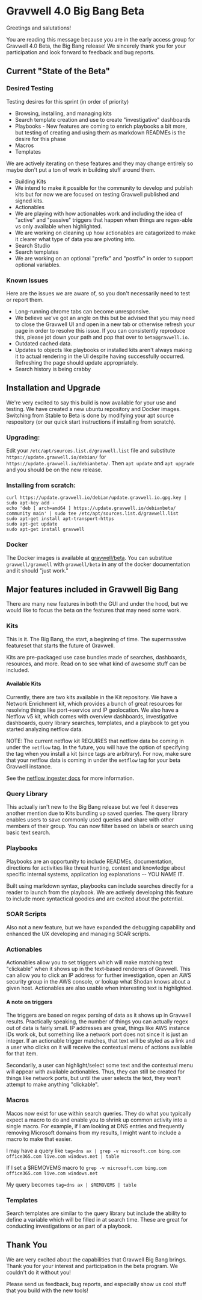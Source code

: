 # Gravwell 4.0 Big Bang Beta

Greetings and salutations!

You are reading this message because you are in the early access group for Gravwell 4.0 Beta, the Big Bang release! We sincerely thank you for your participation and look forward to feedback and bug reports.

## Current "State of the Beta"

### Desired Testing

Testing desires for this sprint (in order of priority)

* Browsing, installing, and managing kits
* Search template creation and use to create "investigative" dashboards
* Playbooks - New features are coming to enrich playbooks a bit more, but testing of creating and using them as markdown READMEs is the desire for this phase
* Macros
* Templates


We are actively iterating on these features and they may change entirely so maybe don't put a ton of work in building stuff around them.

* Building Kits
 * We intend to make it possible for the community to develop and publish kits but for now we are focused on testing Gravwell published and signed kits.
* Actionables
 * We are playing with how actionables work and including the idea of "active" and "passive" triggers that happen when things are regex-able vs only available when highlighted.
 * We are working on cleaning up how actionables are catagorized to make it clearer what type of data you are pivoting into.
* Search Studio
* Search templates
 * We are working on an optional "prefix" and "postfix" in order to support optional variables.


### Known Issues

Here are the issues we are aware of, so you don't necessarily need to test or report them.

* Long-running chrome tabs can become unresponsive.
 * We believe we've got an angle on this but be advised that you may need to close the Gravwell UI and open in a new tab or otherwise refresh your page in order to resolve this issue. If you can consistently reproduce this, please jot down your path and pop that over to `beta@gravwell.io`.
* Outdated cached data.
* Updates to objects like playbooks or installed kits aren't always making it to actual rendering in the UI despite having successfully occurred. Refreshing the page should update appropriately.
* Search history is being crabby


## Installation and Upgrade

We're very excited to say this build is now available for your use and testing. We have created a new ubuntu repository and Docker images. Switching from Stable to Beta is done by modifying your apt source respository (or our quick start instructions if installing from scratch).

### Upgrading:
Edit your `/etc/apt/sources.list.d/gravwell.list` file and substitute `https://update.gravwell.io/debian/` for `https://update.gravwell.io/debianbeta/`. Then `apt update` and `apt upgrade` and you should be on the new release.

### Installing from scratch:

```
curl https://update.gravwell.io/debian/update.gravwell.io.gpg.key | sudo apt-key add -
echo 'deb [ arch=amd64 ] https://update.gravwell.io/debianbeta/ community main' | sudo tee /etc/apt/sources.list.d/gravwell.list
sudo apt-get install apt-transport-https
sudo apt-get update
sudo apt-get install gravwell
```

### Docker

The Docker images is available at [gravwell/beta](https://hub.docker.com/r/gravwell/beta). You can substitue `gravwell/gravwell` with `gravwell/beta` in any of the docker documentation and it should "just work."


## Major features included in Gravwell Big Bang

There are many new features in both the GUI and under the hood, but we would like to focus the beta on the features that may need some work.

### Kits

This is it. The Big Bang, the start, a beginning of time. The supermassive featureset that starts the future of Gravwell.

Kits are pre-packaged use case bundles made of searches, dashboards, resources, and more. Read on to see what kind of awesome stuff can be included.

#### Available Kits

Currently, there are two kits available in the Kit repository. We have a Network Enrichment kit, which provides a bunch of great resources for resolving things like port->service and IP geolocation. We also have a Netflow v5 kit, which comes with overview dashboards, investigative dashboards, query library searches, templates, and a playbook to get you started analyzing netflow data.

NOTE: The current netflow kit REQUIRES that netflow data be coming in under the `netflow` tag. In the future, you will have the option of specifying the tag when you install a kit (since tags are arbitrary). For now, make sure that your netflow data is coming in under the `netflow` tag for your beta Gravwell instance.

See the [netflow ingester docs](https://docs.gravwell.io/docs/#!ingesters/ingesters.md#Netflow_Ingester) for more information.


### Query Library

This actually isn't new to the Big Bang release but we feel it deserves another mention due to Kits bundling up saved queries. The query library enables users to save commonly used queries and share with other members of their group. You can now filter based on labels or search using basic text search.

### Playbooks

Playbooks are an opportunity to include READMEs, documentation, directions for activities like threat hunting, context and knowledge about specific internal systems, application log explanations -- YOU NAME IT.

Built using markdown syntax, playbooks can include searches directly for a reader to launch from the playbook. We are actively developing this feature to include more syntactical goodies and are excited about the potential.

### SOAR Scripts

Also not a new feature, but we have expanded the debugging capability and enhanced the UX developing and managing SOAR scripts.

### Actionables

Actionables allow you to set triggers which will make matching text "clickable" when it shows up in the text-based renderers of Gravwell. This can allow you to click an IP address for further investigation, open an AWS security group in the AWS console, or lookup what Shodan knows about a given host. Actionables are also usable when interesting text is highlighted.


#### A note on triggers

The triggers are based on regex parsing of data as it shows up in Gravwell results. Practically speaking, the number of things you can actually regex out of data is fairly small. IP addresses are great, things like AWS instance IDs work ok, but something like a network port does not since it is just an integer. If an actionable trigger matches, that text will be styled as a link and a user who clicks on it will receive the contextual menu of actions available for that item.

Secondarily, a user can highlight/select some text and the contextual menu will appear with available actionables. Thus, they can still be created for things like network ports, but until the user selects the text, they won't attempt to make anything "clickable".

### Macros

Macos now exist for use within search queries. They do what you typically expect a macro to do and enable you to shrink up common activity into a single macro. For example, if I am looking at DNS entries and frequently removing Microsoft domains from my results, I might want to include a macro to make that easier.

I may have a query like `tag=dns ax | grep -v microsoft.com bing.com office365.com live.com windows.net | table`

If I set a $REMOVEMS macro to `grep -v microsoft.com bing.com office365.com live.com windows.net`

My query becomes `tag=dns ax | $REMOVEMS | table`

### Templates

Search templates are similar to the query library but include the ability to define a variable which will be filled in at search time. These are great for conducting investigations or as part of a playbook.

## Thank You

We are very excited about the capabilities that Gravwell Big Bang brings. Thank you for your interest and participation in the beta program. We couldn't do it without you!

Please send us feedback, bug reports, and especially show us cool stuff that you build with the new tools!

